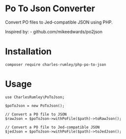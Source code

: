 Po To Json Converter
=========

Convert PO files to Jed-compatible JSON using PHP.

Inspired by:
    - github.com/mikeedwards/po2json

Installation
=====
    
    composer require charles-rumley/php-po-to-json

Usage
=====

    use CharlesRumley\PoToJson;
    
    $poToJson = new PoToJson();
    
    // Convert a PO file to JSON
    $rawJson = $poToJson->withPoFile($path)->toRawJson();
    
    // Convert a PO file to Jed-compatible JSON
    $jedJson = $poToJson->withPoFile($path)->toJedJson();
